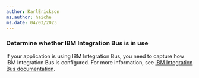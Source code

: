 ```yaml
---
author: KarlErickson
ms.author: haiche
ms.date: 04/03/2023
---
```


### Determine whether IBM Integration Bus is in use

If your application is using IBM Integration Bus, you need to capture how IBM Integration Bus is configured. For more information, see [IBM Integration Bus documentation](https://www.ibm.com/docs/en/integration-bus/9.0.0).
